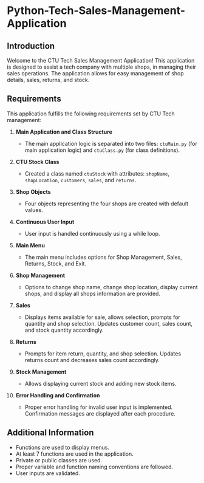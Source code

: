 # Python-Tech-Sales-Management-Application
## Introduction

Welcome to the CTU Tech Sales Management Application! This application is designed to assist a tech company with multiple shops, in managing their sales operations. The application allows for easy management of shop details, sales, returns, and stock.

## Requirements

This application fulfills the following requirements set by CTU Tech management:

1. **Main Application and Class Structure**
    - The main application logic is separated into two files: `ctuMain.py` (for main application logic) and `ctuClass.py` (for class definitions).

2. **CTU Stock Class**
    - Created a class named `ctuStock` with attributes: `shopName`, `shopLocation`, `customers`, `sales`, and `returns`.

3. **Shop Objects**
    - Four objects representing the four shops are created with default values.

4. **Continuous User Input**
    - User input is handled continuously using a while loop.

5. **Main Menu**
    - The main menu includes options for Shop Management, Sales, Returns, Stock, and Exit.

6. **Shop Management**
    - Options to change shop name, change shop location, display current shops, and display all shops information are provided.

7. **Sales**
    - Displays items available for sale, allows selection, prompts for quantity and shop selection. Updates customer count, sales count, and stock quantity accordingly.

8. **Returns**
    - Prompts for item return, quantity, and shop selection. Updates returns count and decreases sales count accordingly.

9. **Stock Management**
    - Allows displaying current stock and adding new stock items.

10. **Error Handling and Confirmation**
    - Proper error handling for invalid user input is implemented. Confirmation messages are displayed after each procedure.

## Additional Information

- Functions are used to display menus.
- At least 7 functions are used in the application.
- Private or public classes are used.
- Proper variable and function naming conventions are followed.
- User inputs are validated.
